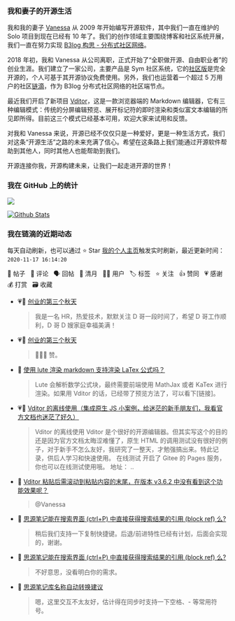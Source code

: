 ### 我和妻子的开源生活

我和我的妻子 [Vanessa](https://github.com/Vanessa219) 从 2009 年开始编写开源软件，其中我们一直在维护的 Solo 项目到现在已经有 10 年了。我们的创作领域主要围绕博客和社区系统开展，我们一直在努力实现 [B3log 构思 - 分布式社区网络](https://ld246.com/article/1546941897596)。

2018 年初，我和 Vanessa 从公司离职，正式开始了“全职做开源、自由职业者”的创业生涯。我们建立了一家公司，主要产品是 Sym 社区系统，它的[社区版](https://github.com/88250/symphony)是完全开源的，个人可基于其开源协议免费使用。另外，我们也运营着一个超过 5 万用户的社区[链滴](https://ld246.com)，作为 B3log 分布式社区网络的社区端节点。

最近我们开启了新项目 [Vditor](https://github.com/Vanessa219/vditor)，这是一款浏览器端的 Markdown 编辑器，它有三种编辑模式：传统的分屏编辑预览、展开标记符的即时渲染和类似富文本编辑的所见即所得。目前这三个模式已经基本可用，欢迎大家来试用和反馈。

对我和 Vanessa 来说，开源已经不仅仅只是一种爱好，更是一种生活方式，我们对这条“开源生活”之路的未来充满了信心。希望在这条路上我们能通过开源软件帮助到其他人，同时其他人也能帮助到我们。

开源连接你我，开源构建未来，让我们一起走进开源的世界！

### 我在 GitHub 上的统计

<a title="Hits" target="_blank" href="https://github.com/88250/88250"><img src="https://hits.b3log.org/88250/88250.svg"></a>

[![Github Stats](https://github-readme-stats.vercel.app/api?username=88250&show_icons=true)](https://github.com/88250)

<!--events start -->

### 我在链滴的近期动态

每天自动刷新，也可以通过 ⭐️ Star [我的个人主页](https://github.com/88250/88250)触发实时刷新，最近更新时间：`2020-11-17 16:14:20`

📝 帖子 &nbsp; 💬 评论 &nbsp; 🗣 回帖 &nbsp; 🌙 清月 &nbsp; 👨‍💻 用户 &nbsp; 🏷️ 标签 &nbsp; ⭐️ 关注 &nbsp; 👍 赞同 &nbsp; 💗 感谢 &nbsp; 💰 打赏 &nbsp; 🗃 收藏

* 💗💬 [创业的第三个秋天](https://ld246.com/article/1605011228596/comment/1605598657383#comments)

  > 我是一名 HR，热爱技术，默默关注 D 哥一段时间了，希望 D 哥工作顺利，D 哥 D 嫂家庭幸福美满！
* 💗💬 [创业的第三个秋天](https://ld246.com/article/1605011228596/comment/1605576148850#comments)

  > 🎉🎉🎉 赞。
* 💬 [使用 lute 渲染 markdown 支持渲染 LaTex 公式吗？](https://ld246.com/article/1605490500340/comment/1605491757451#comments)

  > Lute 会解析数学公式块，最终需要前端使用 MathJax 或者 KaTex 进行渲染。如果用 Vditor 的话，已经带了预览方法了，可以看下[链接]。
* 💗📝 [Vditor 的离线使用（集成原生 JS 小案例，给迷茫的新手朋友们，我看官方文档也迷茫了好久）](https://ld246.com/article/1605404889889)

  > Vditor 的离线使用 Vditor 是个很好的开源编辑器。但其实写这个的目的还是因为官方文档太晦涩难懂了，原生 HTML 的调用测试没有很好的例子，对于新手不怎么友好，我研究了一整天，才勉强搞出来。特此记录，供后人学习和快速使用。 在线测试 开启了 Gitee 的 Pages 服务，你也可以在线测试使用哦。 地址： ..
* 💬 [Vditor 粘贴后需滚动到粘贴内容的末尾，在版本 v3.6.2 中没有看到这个功能效果呢？](https://ld246.com/article/1605410523094/comment/1605411942635#comments)

  > @Vanessa
* 💬 [思源笔记能在搜索界面 (ctrl+P) 中直接获得搜索结果的引用 (block ref) 么?](https://ld246.com/article/1605346599962/comment/1605405627836#comments)

  > 稍后我们支持一下复制快捷键。后退/前进特性已经有计划，后面会实现的，谢谢。
* 💬 [思源笔记能在搜索界面 (ctrl+P) 中直接获得搜索结果的引用 (block ref) 么?](https://ld246.com/article/1605346599962/comment/1605360081807#comments)

  > 不好意思，没看明白你的需求。
* 💬 [思源笔记库名称自动转换建议](https://ld246.com/article/1605279690384/comment/1605325041881#comments)

  > 嗯，这里交互不太友好，估计得在同步时支持一下空格、- 等常用符号。


<!--events end -->
